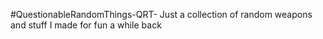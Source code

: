 #QuestionableRandomThings-QRT-
Just a collection of random weapons and stuff I made for fun a while back
